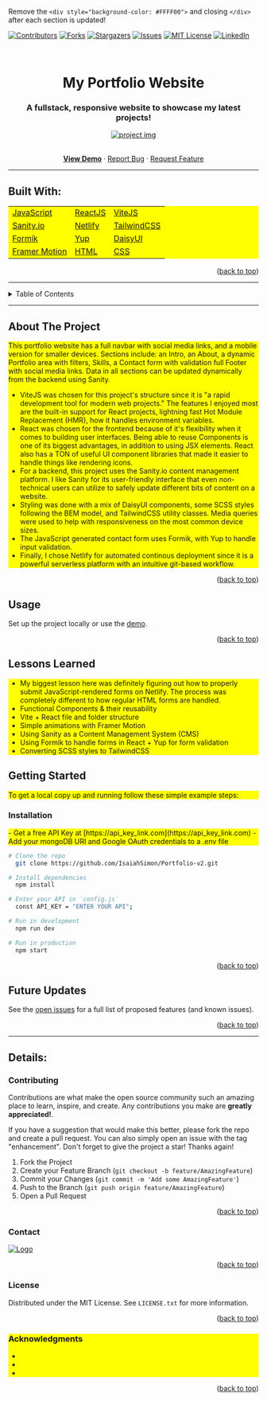 Remove the `<div style="background-color: #FFFF00">` and closing `</div>` after each section is updated!

<div id="top"></div>

[![Contributors][contributors-shield]][contributors-url]
[![Forks][forks-shield]][forks-url]
[![Stargazers][stars-shield]][stars-url]
[![Issues][issues-shield]][issues-url]
[![MIT License][license-shield]][license-url]
[![LinkedIn][linkedin-shield]][linkedin-url]

<!-- PROJECT LOGO -->
<br />
<div align="center">
  <h1 align="center">My Portfolio Website</h1>
  <h3 align="center">
    A fullstack, responsive website to showcase my latest projects!
  </h3>
  <a href="https://isimon.dev/">
    <img src="https://github.com/IsaiahSimon/Portfolio-v2/blob/main/frontend_react/src/assets/gif-portfolio-website.gif" alt="project img">
  </a>
  <p align="center">
    <br />
    <a href="https://isimon.dev/"><strong>View Demo</strong></a>
    ·
    <a href="https://github.com/IsaiahSimon/Portfolio-v2/issues">Report Bug</a>
    ·
    <a href="https://github.com/IsaiahSimon/Portfolio-v2/issues">Request Feature</a>
  </p>
</div>

<hr>

<!-- BUILT WITH -->

## Built With:

<div style="background-color: #FFFF00">
<!-- max: 3 per row for mobile! -->
<table>
  <tr>
    <td><a href="https://www.javascript.com/">JavaScript</a></td>
    <td><a href="https://reactjs.org/">ReactJS</a></td>
    <td><a href="">ViteJS</a></td>
  </tr>
  <tr>
    <td><a href="https://www.sanity.io/">Sanity.io</a></td>
    <td><a href="https://www.netlify.com/">Netlify</a></td>
    <td><a href="https://tailwindcss.com/">TailwindCSS</a></td>
  </tr>
  <tr>
    <td><a href="https://formik.org/">Formik</a></td>
    <td><a href="https://www.npmjs.com/package/yup">Yup</a></td>
    <td><a href="https://daisyui.com/">DaisyUI</a></td>
  </tr>
  <tr>
    <td><a href="https://www.framer.com/motion/">Framer Motion</a></td>
    <td><a href="https://developer.mozilla.org/en-US/docs/Web/HTML">HTML</a></td>
    <td><a href="https://developer.mozilla.org/en-US/docs/Web/CSS">CSS</a></td>
  </tr>
</table>
</div>

<p align="right">(<a href="#top">back to top</a>)</p>

<hr>

<!-- TABLE OF CONTENTS -->
<details>
  <summary>Table of Contents</summary>
  <ol>
    <li><a href="#built-with">Built With</a></li>
    <li><a href="#about-the-project">About The Project</a></li>
    <li><a href="#usage">Usage</a></li>
    <li><a href="#lessons-learned">Lessons Learned</a></li>
    <li><a href="#getting-started">Getting Started</a></li>
    <ul>
        <li><a href="#installation">Installation</a></li>
    </ul>
    <li><a href="#details">Details</a></li>
    <ul>
        <li><a href="#future-updates">Future Updates</a></li>
        <li><a href="#contributing">Contributing</a></li>
        <li><a href="#license">License</a></li>
        <li><a href="#contact">Contact</a></li>
        <li><a href="#acknowledgments">Acknowledgments</a></li>
    </ul>
  </ol>
</details>

<hr>

<!-- ABOUT THE PROJECT -->

## About The Project

<div style="background-color: #FFFF00">
This portfolio website has a full navbar with social media links, and a mobile version for smaller devices. Sections include: an Intro, an About, a dynamic Portfolio area with filters, Skills, a Contact form with validation full Footer with social media links. Data in all sections can be updated dynamically from the backend using Sanity.

- ViteJS was chosen for this project's structure since it is "a rapid development tool for modern web projects." The features I enjoyed most are the built-in support for React projects, lightning fast Hot Module Replacement (HMR), how it handles environment variables.
- React was chosen for the frontend because of it's flexibility when it comes to building user interfaces. Being able to reuse Components is one of its biggest advantages, in addition to using JSX elements. React also has a TON of useful UI component libraries that made it easier to handle things like rendering icons.
- For a backend, this project uses the Sanity.io content management platform. I like Sanity for its user-friendly interface that even non-technical users can utilize to safely update different bits of content on a website.
- Styling was done with a mix of DaisyUI components, some SCSS styles following the BEM model, and TailwindCSS utility classes. Media queries were used to help with responsiveness on the most common device sizes.
- The JavaScript generated contact form uses Formik, with Yup to handle input validation.
- Finally, I chose Netlify for automated continous deployment since it is a powerful serverless platform with an intuitive git-based workflow.
</div>

<p align="right">(<a href="#top">back to top</a>)</p>

<!-- USAGE -->

## Usage

Set up the project locally or use the [demo](https://isimon.dev/).

<p align="right">(<a href="#top">back to top</a>)</p>

<!-- LESSONS LEARNED -->

## Lessons Learned

<div style="background-color: #FFFF00">
<ul>
    <li>
      My biggest lesson here was definitely figuring out how to properly submit JavaScript-rendered forms on Netlify. The process was completely different to how regular HTML forms are handled.
    </li>
    <li>
      Functional Components & their reusability
    </li>
    <li>
      Vite + React file and folder structure
    </li>
    <li>
      Simple animations with Framer Motion
    </li>
    <li>
      Using Sanity as a Content Management System (CMS)
    </li>
    <li>
      Using Formik to handle forms in React + Yup for form validation
    </li>
    <li>
      Converting SCSS styles to TailwindCSS
    </li>
</ul>
</div>

<!-- GETTING STARTED -->

## Getting Started

<div style="background-color: #FFFF00">
To get a local copy up and running follow these simple example steps:
</div>

### Installation

<div style="background-color: #FFFF00">
- Get a free API Key at [https://api_key_link.com](https://api_key_link.com)
- Add your mongoDB URI and Google OAuth credentials to a .env file
</div>

```sh
# Clone the repo
  git clone https://github.com/IsaiahSimon/Portfolio-v2.git

# Install dependencies
  npm install

# Enter your API in `config.js`
  const API_KEY = "ENTER YOUR API";

# Run in development
  npm run dev

# Run in production
  npm start
```

<p align="right">(<a href="#top">back to top</a>)</p>

<!-- ROADMAP -->

## Future Updates

<div style="background-color: #FFFF00">

</div>

See the [open issues](https://github.com/IsaiahSimon/Portfolio-v2/issues) for a full list of proposed features (and known issues).

<p align="right">(<a href="#top">back to top</a>)</p>

<hr>

<!-- DETAILS -->

## Details:

<!-- CONTRIBUTING -->

### Contributing

Contributions are what make the open source community such an amazing place to learn, inspire, and create. Any contributions you make are **greatly appreciated!**.

If you have a suggestion that would make this better, please fork the repo and create a pull request. You can also simply open an issue with the tag "enhancement".
Don't forget to give the project a star! Thanks again!

1. Fork the Project
2. Create your Feature Branch (`git checkout -b feature/AmazingFeature`)
3. Commit your Changes (`git commit -m 'Add some AmazingFeature'`)
4. Push to the Branch (`git push origin feature/AmazingFeature`)
5. Open a Pull Request

<p align="right">(<a href="#top">back to top</a>)</p>

<!-- CONTACT -->

### Contact

<a href="https://isimon.dev/">
    <img src="https://github.com/IsaiahSimon/IsaiahSimon/blob/main/images/banner_full_neon.gif" alt="Logo">
</a>

<p align="right">(<a href="#top">back to top</a>)</p>

<!-- LICENSE -->

### License

Distributed under the MIT License. See `LICENSE.txt` for more information.

<p align="right">(<a href="#top">back to top</a>)</p>

<!-- ACKNOWLEDGMENTS -->

<div style="background-color: #FFFF00">

### Acknowledgments

- []()
- []()
- []()
</div>

<p align="right">(<a href="#top">back to top</a>)</p>

<!-- MARKDOWN LINKS & IMAGES -->
<!-- https://www.markdownguide.org/basic-syntax/#reference-style-links -->

[contributors-shield]: https://img.shields.io/github/contributors/IsaiahSimon/Portfolio-v2.svg?style=for-the-badge
[contributors-url]: https://github.com/IsaiahSimon/Portfolio-v2/graphs/contributors
[forks-shield]: https://img.shields.io/github/forks/IsaiahSimon/Portfolio-v2.svg?style=for-the-badge
[forks-url]: https://github.com/IsaiahSimon/Portfolio-v2/network/members
[stars-shield]: https://img.shields.io/github/stars/IsaiahSimon/Portfolio-v2.svg?style=for-the-badge
[stars-url]: https://github.com/IsaiahSimon/Portfolio-v2/stargazers
[issues-shield]: https://img.shields.io/github/issues/IsaiahSimon/Portfolio-v2.svg?style=for-the-badge
[issues-url]: https://github.com/IsaiahSimon/Portfolio-v2/issues
[license-shield]: https://img.shields.io/github/license/IsaiahSimon/Portfolio-v2.svg?style=for-the-badge
[license-url]: https://github.com/IsaiahSimon/Portfolio-v2/blob/main/LICENSE.txt
[linkedin-shield]: https://img.shields.io/badge/-LinkedIn-black.svg?style=for-the-badge&logo=linkedin&colorB=555
[linkedin-url]: https://linkedin.com/in/isaiahsimon101
